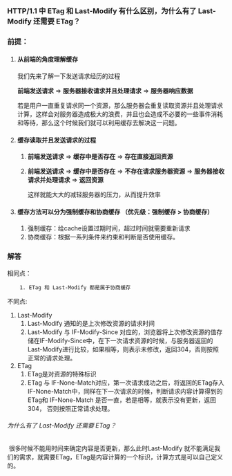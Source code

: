 ### HTTP/1.1 中 ETag 和 Last-Modify 有什么区别，为什么有了 Last-Modify 还需要 ETag？

### 前提：

1. #### 从前端的角度理解缓存

   我们先来了解一下发送请求经历的过程

   **前端发送请求** => **服务器接收请求并且处理请求**  => **服务器响应数据**

   若是用户一直重复请求同一个资源，那么服务器会重复读取资源并且处理请求计算，这样会对服务器造成极大的浪费，并且也会造成不必要的一些事件消耗和等待，那么这个时候我们就可以利用缓存去解决这一问题。

2. #### 缓存读取并且发送请求的过程

   1. **前端发送请求** => **缓存中是否存在** => **存在直接返回资源**

   2. **前端发送请求** => **缓存中是否存在** => **不存在请求服务器资源** => **服务器接收请求并处理请求** => **返回资源**

      这样就能大大的减轻服务器的压力，从而提升效率

3. #### 缓存方法可以分为**强制缓存**和**协商缓存** （优先级：强制缓存 > 协商缓存）

   1. 强制缓存：给cache设置过期时间，超过时间就需要重新请求
   2. 协商缓存：根据一系列条件来约束和判断是否使用缓存。

### 解答

相同点：

  		1. ETag 和 Last-Modify 都是属于协商缓存

不同点:

1. Last-Modify 
   1. Last-Modify 通知的是上次修改资源的请求时间
   2. Last-Modify 与 IF-Modify-Since 对应的，浏览器将上次修改资源的值存储在IF-Modify-Since中，在下一次请求资源的时候，与服务器返回的Last-Modify进行比较，如果相等，则表示未修改，返回304，否则按照正常的请求处理。
2. ETag
   1. ETag是对资源的特殊标识
   2. ETag 与 IF-None-Match对应，第一次请求成功之后，将返回的ETag存入 IF-None-Match中，同样在下一次请求的时候，判断请求内容计算得到的ETag和 IF-None-Match 是否一直，若是相等，就表示没有更新，返回304， 否则按照正常请求处理。

###### 为什么有了 Last-Modify 还需要 ETag？

​	很多时候不能用时间来确定内容是否更新，那么此时Last-Modify 就不能满足我们的需求，就需要ETag，ETag是内容计算的一个标识，计算方式是可以自己定义的。

​	









